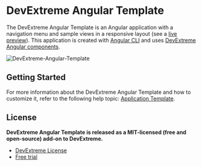 # DevExtreme Angular Template

The DevExtreme Angular Template is an Angular application with a navigation menu and sample views in a responsive layout (see a [live preview](https://devexpress.github.io/devextreme-angular-template)). This application is created with [Angular CLI](https://github.com/angular/angular-cli) and uses [DevExtreme Angular components](https://js.devexpress.com/Documentation/Guide/Angular_Components/DevExtreme_Angular_Components/).

![DevExtreme-Angular-Template](https://user-images.githubusercontent.com/20125410/93987795-ac890400-fd90-11ea-84d0-b7d3e8cc12fa.png)

## Getting Started

For more information about the DevExtreme Angular Template and how to customize it, refer to the following help topic: [Application Template](https://js.devexpress.com/Documentation/Guide/Angular_Components/Application_Template/).

## License

**DevExtreme Angular Template is released as a MIT-licensed (free and open-source) add-on to DevExtreme.**

- [DevExtreme License](https://js.devexpress.com/Licensing/)
- [Free trial](http://js.devexpress.com/Buy/)
